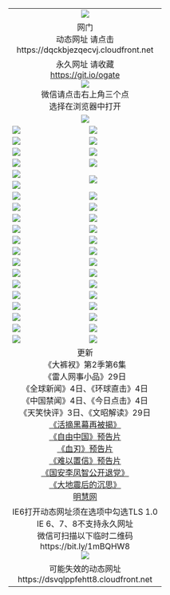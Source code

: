 ﻿<table>
  <tr></tr>
  <tr><td colspan=2 align=center><img src="https://cloud.githubusercontent.com/assets/11880933/13434984/f430fae2-e012-11e5-814f-c2df1e82b247.jpg" /></td></tr>
  <tr><td colspan=2 align=center>网门<br>动态网址 请点击
<br>https://dqckbjezqecvj.cloudfront.net
    </td>
  </tr>
  <tr>
    <td colspan=2 align=center>永久网址 请收藏<br/><a href="https://git.io/ogate" target="_blank">https://git.io/ogate</a><br/><a href="https://dqckbjezqecvj.cloudfront.net/Up/0WMGDL2.png" target="_blank"><img src="https://dqckbjezqecvj.cloudfront.net/Up/0WMGD2.png"/></a>
    <br>微信请点击右上角三个点<br>选择在浏览器中打开<br></td>
  </tr>
  <tr>
    <td colspan=2 align=center><a href="https://dqckbjezqecvj.cloudfront.net/ogUP.aspx?name=0oGate.apk" target="_blank"><img src="https://dqckbjezqecvj.cloudfront.net/Up/0WMAZ.jpg" /></a></td>
  </tr>
  <tr>
    <td><a href="https://dqckbjezqecvj.cloudfront.net/ogNice.aspx" target="_blank"><img src="https://dqckbjezqecvj.cloudfront.net/Up/0WCYY.jpg" /></a></td>
    <td><a href="https://dqckbjezqecvj.cloudfront.net/onCO.aspx?ob=600%E4%BA%8B%E7%89%A9&op=%E5%A2%9E%E5%88%A0%E6%94%B9&args=WH1~%23%E7%B1%BB%E5%9E%8B6%E6%96%B0%E9%97%BB%7c%23%E7%B1%BB%E5%9E%8B6%E8%AF%84%E8%AE%BA&mode=" target="_blank"><img src="https://dqckbjezqecvj.cloudfront.net/Up/0WZTT.jpg" /></a></td> 
  </tr>
  <tr>
    <td><a href="https://dqckbjezqecvj.cloudfront.net/ogDY.aspx" target="_blank"><img src="https://dqckbjezqecvj.cloudfront.net/Up/0FK.jpg" /></a></td>
    <td><a href="https://dqckbjezqecvj.cloudfront.net/ogST.aspx" target="_blank"><img src="https://dqckbjezqecvj.cloudfront.net/Up/0ST.jpg" /></a></td> 
  </tr>
  <tr>
    <!--td rowspan=2><a href="https://dqckbjezqecvj.cloudfront.net/ogUP.aspx?name=WJ.mp4&count=T:1,480P:1" target="_blank"><img src="https://dqckbjezqecvj.cloudfront.net/Up/WJ.jpg" /></a></td-->
    <td><a href="https://dqckbjezqecvj.cloudfront.net/ogUP.aspx?name=11DKC.mp4&count=T:2,2:6,1:16" target="_blank"><img src="https://dqckbjezqecvj.cloudfront.net/Up/11DKC.jpg" /></a></td> 
    <td><div><a href="https://dqckbjezqecvj.cloudfront.net/ogUP.aspx?name=LRWS.mp4&count=7B:8,6B:44,5A:10,5B:35,4A:14,4B:19,3A:10,3B:26,2A:16,2B:21,1A:23,1B:29&current=7B:8" target="_blank"><img src="https://dqckbjezqecvj.cloudfront.net/Up/LRWS.jpg" /></a></td>
   </tr>
  <tr>
    <td><a href="https://dqckbjezqecvj.cloudfront.net/ogUP.aspx?name=LRSH.mp4&count=W:13,2:10" target="_blank"><img src="https://dqckbjezqecvj.cloudfront.net/Up/LRSH.jpg" /></a></td>
    <td><a href="https://dqckbjezqecvj.cloudfront.net/ogNiceVedio.aspx" target="_blank"><img src="https://dqckbjezqecvj.cloudfront.net/Up/TGKDY.jpg" /></a></td>
  </tr>
  <tr>
    <td><a href="https://dqckbjezqecvj.cloudfront.net/ogUP.aspx?name=JQR.mp4&count=2" target="_blank"><img src="https://dqckbjezqecvj.cloudfront.net/Up/JQR.jpg" /></a></td>   
    <td rowspan=2><a href="https://dqckbjezqecvj.cloudfront.net/ogUP.aspx?name=JP.mp4&count=9" target="_blank"><img src="https://dqckbjezqecvj.cloudfront.net/Up/JP.jpg" /></td>
  </tr>
  <tr>
    <td><a href="https://dqckbjezqecvj.cloudfront.net/ogUP.aspx?name=WH.mp4" target="_blank"><img src="https://dqckbjezqecvj.cloudfront.net/Up/WH.jpg" /></a></td>
  </tr>
  <tr>
    <td><a href="https://dqckbjezqecvj.cloudfront.net/ogUP.aspx?name=SSZJ.mp4&count=SP:6,480P:9" target="_blank"><img src="https://dqckbjezqecvj.cloudfront.net/Up/SSZJ.jpg" /></a></td>
    <td><a href="https://dqckbjezqecvj.cloudfront.net/ogUP.aspx?name=ZY.mp4&count=2015:16" target="_blank"><img src="https://dqckbjezqecvj.cloudfront.net/Up/ZY.jpg" /></a</td>
  </tr>
  <tr>
    <td><a href="https://dqckbjezqecvj.cloudfront.net/ogUP.aspx?name=XTFY.mp4&count=B:2,A:24" target="_blank"><img src="https://dqckbjezqecvj.cloudfront.net/Up/XTFY.jpg" /></a></td>
    <td><a href="https://dqckbjezqecvj.cloudfront.net/ogUP.aspx?name=1XQK.mp4&count=13" target="_blank"><img src="https://dqckbjezqecvj.cloudfront.net/Up/1XQK.jpg" /></a</td>
  </tr>
  <tr>
    <td><a href="https://dqckbjezqecvj.cloudfront.net/ogUP.aspx?name=1LYF.mp4&count=2" target="_blank"><img src="https://dqckbjezqecvj.cloudfront.net/Up/1LYF0.jpg" /></a></td>
    <td><a href="https://dqckbjezqecvj.cloudfront.net/ogUP.aspx?name=1ZGC.mp4&count=6" target="_blank"><img src="https://dqckbjezqecvj.cloudfront.net/Up/1ZGC0.jpg" /></a></td>
  </tr>
  <tr>
    <td><a href="https://dqckbjezqecvj.cloudfront.net/ogUP.aspx?name=1ZKM.mp4&count=3&current=3" target="_blank"><img src="https://dqckbjezqecvj.cloudfront.net/Up/1ZKM0.jpg" /></a></td>  
    <td><a href="https://dqckbjezqecvj.cloudfront.net/ogUP.aspx?name=1WWY.mp4&count=6&current=6" target="_blank"><img src="https://dqckbjezqecvj.cloudfront.net/Up/1WWY0.jpg" /></a></td>
  </tr>
  <tr>
    <td><a href="https://dqckbjezqecvj.cloudfront.net/ogUP.aspx?name=10JGY.mp4&count=3" target="_blank"><img src="https://dqckbjezqecvj.cloudfront.net/Up/10JGY0.jpg" /></a></td>
    <td><a href="https://dqckbjezqecvj.cloudfront.net/ogUP.aspx?name=10CYS.mp4&count=2" target="_blank"><img src="https://dqckbjezqecvj.cloudfront.net/Up/10CYS0.jpg" /></a></td>
  </tr>
  <tr>
    <td><a href="https://dqckbjezqecvj.cloudfront.net/ogUP.aspx?name=4SQQ.mp4&count=201603:4,201602:20,201601:21&current=201603:4" target="_blank"><img src="https://dqckbjezqecvj.cloudfront.net/Up/4SQQ0.jpg"/></a></td>
    <td><a href="https://dqckbjezqecvj.cloudfront.net/ogUP.aspx?name=4SHQ.mp4&count=201603:4,201602:27,201601:28&current=201603:4" target="_blank"><img src="https://dqckbjezqecvj.cloudfront.net/Up/4SHQ0.jpg"/></a></td>
  </tr>
  <tr>
    <td><a href="https://dqckbjezqecvj.cloudfront.net/ogUP.aspx?name=4SZG.mp4&count=201603:4,201602:21,201601:23&current=201603:4" target="_blank"><img src="https://dqckbjezqecvj.cloudfront.net/Up/4SZG0.jpg"/></a></td>
    <td><a href="https://dqckbjezqecvj.cloudfront.net/ogUP.aspx?name=4SDJ.mp4&count=201603A:4,201603B:4,201602A:24,201602B:7,201601A:48,201601B:6&current=201603A:4" target="_blank"><img src="https://dqckbjezqecvj.cloudfront.net/Up/4SDJ0.jpg"/></a></td>
  </tr>
  <tr>
    <td><a href="https://dqckbjezqecvj.cloudfront.net/ogUP.aspx?name=4CTX.mp4&count=201603:1,201602:3,201601:4&current=201603:1" target="_blank"><img src="https://dqckbjezqecvj.cloudfront.net/Up/4CTX0.jpg"/></a></td>
    <td><a href="https://dqckbjezqecvj.cloudfront.net/ogUP.aspx?name=4CWZ.mp4&count=201602:4,201601:4&current=201602:4" target="_blank"><img src="https://dqckbjezqecvj.cloudfront.net/Up/4CWZ0.jpg"/></a></td>
  </tr>
  <tr>
    <td><a href="https://dqckbjezqecvj.cloudfront.net/onUP.aspx?name=https://d2t6x1lwzcff38.cloudfront.net/" target="_blank"><img src="https://dqckbjezqecvj.cloudfront.net/Up/0DTW.jpg"/></a></td>
    <td><a href="https://dqckbjezqecvj.cloudfront.net/onUP.aspx?name=https://d240ns8up8earz.cloudfront.net/acenter/" target="_blank"><img src="https://dqckbjezqecvj.cloudfront.net/Up/0TDW.jpg" /></a></td>
  </tr>
  <tr>
    <td><a href="https://dqckbjezqecvj.cloudfront.net/onUP.aspx?name=https://d4508d6vomz2p.cloudfront.net/gb/nsc413.htm" target="_blank"><img src="https://dqckbjezqecvj.cloudfront.net/Up/0DJY.jpg" /></a></td>
    <td><a href="https://dqckbjezqecvj.cloudfront.net/onUP.aspx?name=https://d3bxwq7vzudb5l.cloudfront.net/xtr/gb/prog204.html" target="_blank"><img src="https://dqckbjezqecvj.cloudfront.net/Up/0XTR.jpg" /></a></td>
  </tr>
  <tr>
    <td><a href="https://dqckbjezqecvj.cloudfront.net/onUP.aspx?name=https://d3aj00iefsmfgc.cloudfront.net/" target="_blank"><img src="https://dqckbjezqecvj.cloudfront.net/Up/0MHW.jpg" /></a></td>
    <td><a href="https://dqckbjezqecvj.cloudfront.net/onUP.aspx?name=https://d1lcj91uv80klr.cloudfront.net/" target="_blank"><img src="https://dqckbjezqecvj.cloudfront.net/Up/0ZJW.jpg" /></a></td>
  </tr>
  <tr>
    <td><a href="https://dqckbjezqecvj.cloudfront.net/ogUP.aspx?name=0FG.zip" target="_blank"><img src="https://dqckbjezqecvj.cloudfront.net/Up/0FG.jpg" /></a></td>
    <td><a href="https://dqckbjezqecvj.cloudfront.net/ogUP.aspx?name=0FGA.apk" target="_blank"><img src="https://dqckbjezqecvj.cloudfront.net/Up/0FGA.jpg" /></a></td>
  </tr>
  <tr>
    <td><a href="https://dqckbjezqecvj.cloudfront.net/ogUP.aspx?name=0U.zip" target="_blank"><img src="https://dqckbjezqecvj.cloudfront.net/Up/0U.jpg" /></a></td>
    <td><a href="https://dqckbjezqecvj.cloudfront.net/ogUP.aspx?name=0UA.apk" target="_blank"><img src="https://dqckbjezqecvj.cloudfront.net/Up/0UA.jpg" /></a></td>
  </tr>
  <tr>
    <td><a href="https://dqckbjezqecvj.cloudfront.net/ogUP.aspx?name=0iPPOTV.zip" target="_blank"><img src="https://dqckbjezqecvj.cloudfront.net/Up/0iPPOTV.jpg" /></a></td>
    <td><a href="https://dqckbjezqecvj.cloudfront.net/ogUP.aspx?name=0iNTD.apk" target="_blank"><img src="https://dqckbjezqecvj.cloudfront.net/Up/0iNTD.jpg" /></a></td>
  </tr>
  <tr>
    <td colspan=2 align=center>更新<br>
      《大裤衩》第2季第6集<br>
      《雷人网事小品》29日<br>
      《全球新闻》4日、《环球直击》4日<br>
      《中国禁闻》4日、《今日点击》4日<br>
      《天笑快评》3日、《文昭解读》29日<br>
      <a href="https://dqckbjezqecvj.cloudfront.net/ogUP.aspx?name=SSZJ480P9.mp4" target="_blank">《活摘黑幕再被揭》</a><br>
      <a href="https://dqckbjezqecvj.cloudfront.net/ogUP.aspx?name=11ZYZG0.mp4" target="_blank">《自由中国》预告片</a><br>
      <a href="https://dqckbjezqecvj.cloudfront.net/ogUP.aspx?name=11XR.mp4" target="_blank">《血刃》预告片</a><br>
      <a href="https://dqckbjezqecvj.cloudfront.net/ogUP.aspx?name=11NYZX.mp4&count=2" target="_blank">《难以置信》预告片</a><br>
      <a href="https://dqckbjezqecvj.cloudfront.net/ogUP.aspx?name=4LFZ.mp4" target="_blank">《国安李凤智公开退党》</a><br>
      <a href="https://dqckbjezqecvj.cloudfront.net/ogUP.aspx?name=4DDZHDCS.mp4" target="_blank">《大地震后的沉思》</a><br>
      <a href="https://dqckbjezqecvj.cloudfront.net/onUP.aspx?name=https://www.minghui.org/" target="_blank">明慧网</a></td>
    </td>
  </tr>
  <tr>
    <td colspan=2 align=center>IE6打开动态网址须在选项中勾选TLS 1.0<br/>IE 6、7、8不支持永久网址<br/>
      微信可扫描以下临时二维码<br/>https://bit.ly/1mBQHW8<br/><a href="https://dqckbjezqecvj.cloudfront.net/Up/0WMGDL3.png" target="_blank"><img src="https://dqckbjezqecvj.cloudfront.net/Up/0WMGD3.png"/></a><br>
  </tr>
  <tr>
    <td colspan=2 align=center>可能失效的动态网址
<br>https://dsvqlppfehtt8.cloudfront.net
    </td>
  </tr>
</table>

